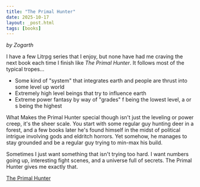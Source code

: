 ```yaml
---
title: "The Primal Hunter"
date: 2025-10-17
layout: _post.html
tags: [books]
---
```


*by Zogarth*

I have a few Litrpg series that I enjoy, but none have had me craving the next book each time I finish like *The Primal Hunter*. It follows most of the typical tropes...
- Some kind of "system" that integrates earth and people are thrust into some level up world
- Extremely high level beings that try to influence earth
- Extreme power fantasy by way of "grades" f being the lowest level, a or s being the highest

What Makes the Primal Hunter special though isn't just the leveling or power creep, it's the sheer scale. You start with some regular guy hunting deer in a forest, and a few books later he's found himself in the midst of political intrigue involving gods and eldritch horrors. Yet somehow, he manages to stay grounded and be a regular guy trying to min-max his build.

Sometimes I just want something that isn't trying too hard. I want numbers going up, interesting fight scenes, and a universe full of secrets. The Primal Hunter gives me exactly that.


[The Primal Hunter](https://www.goodreads.com/series/339304-the-primal-hunter)
